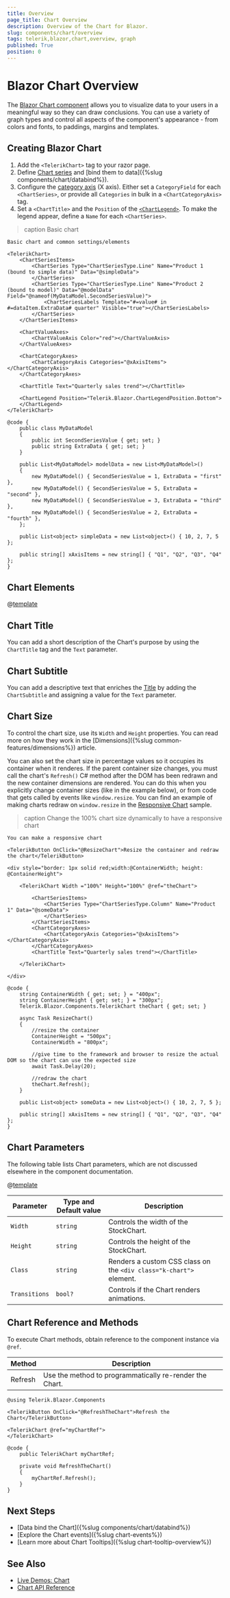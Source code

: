 ```yaml
---
title: Overview
page_title: Chart Overview
description: Overview of the Chart for Blazor.
slug: components/chart/overview
tags: telerik,blazor,chart,overview, graph
published: True
position: 0
---
```


# Blazor Chart Overview

The <a href="https://www.telerik.com/blazor-ui/chart" target="_blank">Blazor Chart component</a> allows you to visualize data to your users in a meaningful way so they can draw conclusions. You can use a variety of graph types and control all aspects of the component's appearance - from colors and fonts, to paddings, margins and templates.

## Creating Blazor Chart

1. Add the `<TelerikChart>` tag to your razor page.
1. Define [Chart series](/blazor-ui/api/Telerik.Blazor.Components.ChartSeries) and [bind them to data]({%slug components/chart/databind%}).
1. Configure the [category axis](/blazor-ui/api/Telerik.Blazor.Components.ChartCategoryAxis) (X axis). Either set a `CategoryField` for each `<ChartSeries>`, or provide all `Categories` in bulk in a `<ChartCategoryAxis>` tag.
1. Set a `<ChartTitle>` and the `Position` of the [`<ChartLegend>`](/blazor-ui/api/Telerik.Blazor.Components.ChartLegend). To make the legend appear, define a `Name` for each `<ChartSeries>`.

>caption Basic chart

````CSHTML
Basic chart and common settings/elements

<TelerikChart>
	<ChartSeriesItems>
		<ChartSeries Type="ChartSeriesType.Line" Name="Product 1 (bound to simple data)" Data="@simpleData">
		</ChartSeries>
		<ChartSeries Type="ChartSeriesType.Line" Name="Product 2 (bound to model)" Data="@modelData" Field="@nameof(MyDataModel.SecondSeriesValue)">
			<ChartSeriesLabels Template="#=value# in #=dataItem.ExtraData# quarter" Visible="true"></ChartSeriesLabels>
		</ChartSeries>
	</ChartSeriesItems>

	<ChartValueAxes>
		<ChartValueAxis Color="red"></ChartValueAxis>
	</ChartValueAxes>

	<ChartCategoryAxes>
		<ChartCategoryAxis Categories="@xAxisItems"></ChartCategoryAxis>
	</ChartCategoryAxes>

	<ChartTitle Text="Quarterly sales trend"></ChartTitle>

	<ChartLegend Position="Telerik.Blazor.ChartLegendPosition.Bottom">
	</ChartLegend>
</TelerikChart>

@code {
	public class MyDataModel
	{
		public int SecondSeriesValue { get; set; }
		public string ExtraData { get; set; }
	}

	public List<MyDataModel> modelData = new List<MyDataModel>()
    {
		new MyDataModel() { SecondSeriesValue = 1, ExtraData = "first" },
		new MyDataModel() { SecondSeriesValue = 5, ExtraData = "second" },
		new MyDataModel() { SecondSeriesValue = 3, ExtraData = "third" },
		new MyDataModel() { SecondSeriesValue = 2, ExtraData = "fourth" },
	};

	public List<object> simpleData = new List<object>() { 10, 2, 7, 5 };

	public string[] xAxisItems = new string[] { "Q1", "Q2", "Q3", "Q4" };
}
````

## Chart Elements

@[template](/_contentTemplates/chart/link-to-basics.md#configurable-nested-chart-settings)

## Chart Title

You can add a short description of the Chart's purpose by using the `ChartTitle` tag and the `Text` parameter.

## Chart Subtitle

You can add a descriptive text that enriches the [Title](#title) by adding the `ChartSubtitle` and assigning a value for the `Text` parameter.

## Chart Size

To control the chart size, use its `Width` and `Height` properties. You can read more on how they work in the [Dimensions]({%slug common-features/dimensions%}) article.

You can also set the chart size in percentage values so it occupies its container when it renderes. If the parent container size changes, you must call the chart's `Refresh()` C# method after the DOM has been redrawn and the new container dimensions are rendered. You can do this when you explicitly change container sizes (like in the example below), or from code that gets called by events like `window.resize`. You can find an example of making charts redraw on `window.resize` in the [Responsive Chart](https://github.com/telerik/blazor-ui/tree/master/chart/responsive-chart) sample.


>caption Change the 100% chart size dynamically to have a responsive chart

````CSHTML
You can make a responsive chart

<TelerikButton OnClick="@ResizeChart">Resize the container and redraw the chart</TelerikButton>

<div style="border: 1px solid red;width:@ContainerWidth; height: @ContainerHeight">

    <TelerikChart Width ="100%" Height="100%" @ref="theChart">

        <ChartSeriesItems>
            <ChartSeries Type="ChartSeriesType.Column" Name="Product 1" Data="@someData">
            </ChartSeries>
        </ChartSeriesItems>
        <ChartCategoryAxes>
            <ChartCategoryAxis Categories="@xAxisItems"></ChartCategoryAxis>
        </ChartCategoryAxes>
        <ChartTitle Text="Quarterly sales trend"></ChartTitle>

    </TelerikChart>

</div>

@code {
    string ContainerWidth { get; set; } = "400px";
    string ContainerHeight { get; set; } = "300px";
    Telerik.Blazor.Components.TelerikChart theChart { get; set; }

    async Task ResizeChart()
    {
        //resize the container
        ContainerHeight = "500px";
        ContainerWidth = "800px";

        //give time to the framework and browser to resize the actual DOM so the chart can use the expected size
        await Task.Delay(20);

        //redraw the chart
        theChart.Refresh();
    }

    public List<object> someData = new List<object>() { 10, 2, 7, 5 };

    public string[] xAxisItems = new string[] { "Q1", "Q2", "Q3", "Q4" };
}
````

## Chart Parameters

The following table lists Chart parameters, which are not discussed elsewhere in the component documentation.

@[template](/_contentTemplates/common/parameters-table-styles.md#table-layout)

| Parameter | Type and Default value | Description |
|-----------|------------------------|-------------|
| `Width`  | `string` | Controls the width of the StockChart. |
| `Height`  | `string` | Controls the height of the StockChart. |
| `Class`  | `string` | Renders a custom CSS class on the `<div class="k-chart">` element. |
| `Transitions` | `bool?` | Controls if the Chart renders animations. |

## Chart Reference and Methods

To execute Chart methods, obtain reference to the component instance via `@ref`.

| Method  | Description |
|---------|-------------|
| Refresh | Use the method to programmatically re-render the Chart.  |

````CSHTML
@using Telerik.Blazor.Components

<TelerikButton OnClick="@RefreshTheChart">Refresh the Chart</TelerikButton>

<TelerikChart @ref="myChartRef">
</TelerikChart>

@code {
	public TelerikChart myChartRef;
	
	private void RefreshTheChart()
	{
	    myChartRef.Refresh();
	}
}
````

## Next Steps

* [Data bind the Chart]({%slug components/chart/databind%})
* [Explore the Chart events]({%slug chart-events%})
* [Learn more about Chart Tooltips]({%slug chart-tooltip-overview%})

## See Also

* [Live Demos: Chart](https://demos.telerik.com/blazor-ui/chart/index)
* [Chart API Reference](/blazor-ui/api/Telerik.Blazor.Components.TelerikChart)
